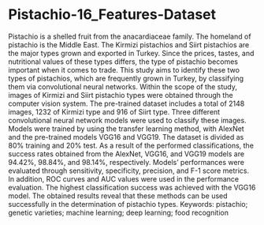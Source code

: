# Pistachio-16_Features-Dataset
Pistachio is a shelled fruit from the anacardiaceae family. 
The homeland of pistachio is the Middle East. 
The Kirmizi pistachios and Siirt pistachios are the major types grown and exported in Turkey. 
Since the prices, tastes, and nutritional values of these types differs, 
the type of pistachio becomes important when it comes to trade. 
This study aims to identify these two types of pistachios, which are frequently grown in Turkey, by classifying them via convolutional neural networks. 
Within the scope of the study, images of Kirmizi and Siirt pistachio types were obtained through the computer vision system. 
The pre-trained dataset includes a total of 2148 images, 1232 of Kirmizi type and 916 of Siirt type. 
Three different convolutional neural network models were used to classify these images. 
Models were trained by using the transfer learning method, with AlexNet and the pre-trained models VGG16 and VGG19. 
The dataset is divided as 80% training and 20% test. As a result of the performed classifications, the success rates obtained from the AlexNet, 
VGG16, and VGG19 models are 94.42%, 98.84%, and 98.14%, respectively.
Models’ performances were evaluated through sensitivity, specificity, precision, and F-1 score metrics. 
In addition, ROC curves and AUC values were used in the performance evaluation. 
The highest classification success was achieved with the VGG16 model. 
The obtained results reveal that these methods can be used successfully in the determination of pistachio types.
Keywords: pistachio; genetic varieties; machine learning; deep learning; food recognition
